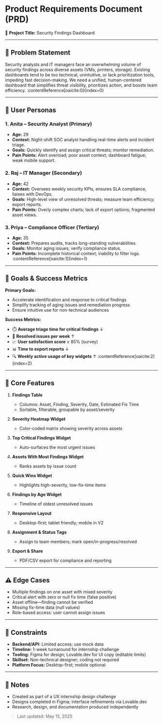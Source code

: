 # Product Requirements Document (PRD)

📌 **Project Title:** Security Findings Dashboard

---

## 🧠 Problem Statement  
Security analysts and IT managers face an overwhelming volume of security findings across diverse assets (VMs, printers, storage). Existing dashboards tend to be too technical, unintuitive, or lack prioritization tools, impeding fast decision-making. We need a unified, human-centered dashboard that simplifies threat visibility, prioritizes action, and boosts team efficiency. :contentReference[oaicite:0]{index=0}

---

## 👥 User Personas  

### 1. Anita – Security Analyst (Primary)  
- **Age:** 29  
- **Context:** Night-shift SOC analyst handling real-time alerts and incident triage.  
- **Goals:** Quickly identify and assign critical threats; monitor remediation.  
- **Pain Points:** Alert overload; poor asset context; dashboard fatigue; weak mobile support.

### 2. Raj – IT Manager (Secondary)  
- **Age:** 42  
- **Context:** Oversees weekly security KPIs, ensures SLA compliance, liaises with DevOps.  
- **Goals:** High-level view of unresolved threats; measure team efficiency; export reports.  
- **Pain Points:** Overly complex charts; lack of export options; fragmented asset views.

### 3. Priya – Compliance Officer (Tertiary)  
- **Age:** 35  
- **Context:** Prepares audits, tracks long-standing vulnerabilities.  
- **Goals:** Monitor aging issues; verify compliance status.  
- **Pain Points:** Incomplete historical context; inability to filter logs. :contentReference[oaicite:1]{index=1}

---

## 🎯 Goals & Success Metrics  

**Primary Goals:**  
- Accelerate identification and response to critical findings  
- Simplify tracking of aging issues and remediation progress  
- Ensure intuitive use for non-technical audiences  

**Success Metrics:**  
- ⏱️ **Average triage time for critical findings** ↓  
- 🧩 **Resolved issues per week** ↑  
- 📈 **User satisfaction score** ≥ 85% (survey)  
- 📊 **Time to export reports** ↓  
- 🔍 **Weekly active usage of key widgets** ↑ :contentReference[oaicite:2]{index=2}

---

## 🚀 Core Features  

1. **Findings Table**  
   - Columns: Asset, Finding, Severity, Date, Estimated Fix Time  
   - Sortable, filterable, groupable by asset/severity

2. **Severity Heatmap Widget**  
   - Color-coded matrix showing severity across assets

3. **Top Critical Findings Widget**  
   - Auto-surfaces the most urgent issues

4. **Assets With Most Findings Widget**  
   - Ranks assets by issue count

5. **Quick Wins Widget**  
   - Highlights high-severity, low-fix-time items

6. **Findings by Age Widget**  
   - Timeline of oldest unresolved issues

7. **Responsive Layout**  
   - Desktop-first; tablet friendly; mobile in V2

8. **Assignment & Status Tags**  
   - Assign to team members; mark open/in-progress/resolved

9. **Export & Share**  
   - PDF/CSV export for compliance and reporting

---

## ⚠️ Edge Cases  

- Multiple findings on one asset with mixed severity  
- Critical alert with zero or null fix time (false positive)  
- Asset offline—finding cannot be verified  
- Missing fix-time data (null values)  
- Role-based access: user cannot assign issues

---

## 🚧 Constraints  

- **Backend/API:** Limited access; use mock data  
- **Timeline:** 1-week turnaround for internship challenge  
- **Tooling:** Figma for design; Lovable.dev for UI copy (editable limits)  
- **Skillset:** Non-technical designer; coding not required  
- **Platform Focus:** Desktop-first; mobile optional

---

## 📎 Notes  

- Created as part of a UX internship design challenge  
- Designs completed in Figma; interface refinements via Lovable.dev  
- Research, design, and documentation produced independently

> Last updated: May 15, 2025  
